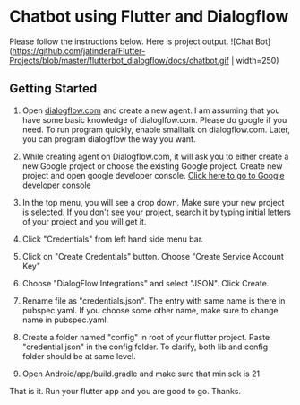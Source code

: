 # Chatbot using Flutter and Dialogflow

Please follow the instructions below. Here is project output.
![Chat Bot](https://github.com/jatindera/Flutter-Projects/blob/master/flutterbot_dialogflow/docs/chatbot.gif | width=250)

## Getting Started

1. Open [dialogflow.com](https://www.dialogflow.com) and create a new agent. I am assuming that you have some basic knowledge of dialoglfow.com. Please do google if you need. To run program quickly, enable smalltalk on dialogflow.com. Later, you can program dialogflow the way you want. 

2. While creating agent on Dialogflow.com, it will ask you to either create a new Google project or choose the existing Google project. Create new project and open google developer console. [Click here to go to Google developer console](https://console.developers.google.com)

3. In the top menu, you will see a drop down. Make sure your new project is selected. If you don't see your project, search it by typing initial letters of your project and you will get it.

4. Click "Credentials" from left hand side menu bar.

5. Click on "Create Credentials" button. Choose "Create Service Account Key"

6. Choose "DialogFlow Integrations" and select "JSON". Click Create.

7. Rename file as "credentials.json". The entry with same name is there in pubspec.yaml. If you choose some other name, make sure to change name in pubspec.yaml.

8. Create a folder named "config" in root of your flutter project. Paste "credential.json" in the config folder. To clarify, both lib and config folder should be at same level.

9. Open Android/app/build.gradle and make sure that min sdk is 21

That is it. Run your flutter app and you are good to go. Thanks.
